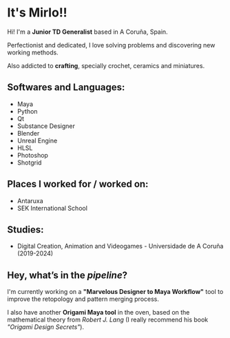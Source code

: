 # It's Mirlo!!


Hi! I'm a **Junior TD Generalist** based in A Coruña, Spain. 

Perfectionist and dedicated, I love solving problems
and discovering new working methods.

Also addicted to **crafting**, specially crochet, ceramics and miniatures.

## Softwares and Languages:
* Maya
* Python
* Qt
* Substance Designer
* Blender
* Unreal Engine
* HLSL
* Photoshop
* Shotgrid

## Places I worked for / worked on:
* Antaruxa
* SEK International School

## Studies:
* Digital Creation, Animation and Videogames - Universidade de A Coruña (2019-2024)


## Hey, what’s in the *pipeline*?
I'm currently working on a **"Marvelous Designer to Maya Workflow"** tool to improve the retopology and pattern merging process.

I also have another **Origami Maya tool** in the oven, based on the mathematical theory from *Robert J. Lang* (I really recommend his book *"Origami Design Secrets"*).
